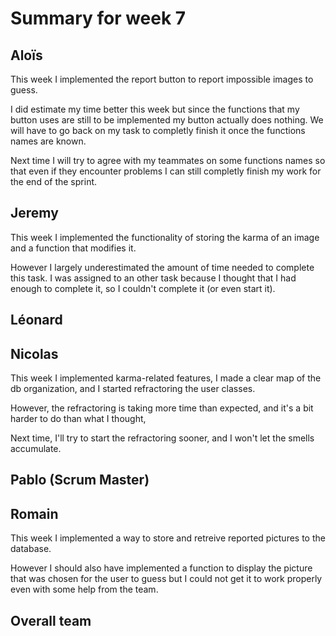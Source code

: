 # Summary for week 7


## Aloïs 

This week I implemented the report button to report impossible images to guess.

I did estimate my time better this week but since the functions that my button uses are still to be implemented my button actually does nothing.
We will have to go back on my task to completly finish it once the functions names are known.

Next time I will try to agree with my teammates on some functions names so that even if they encounter problems I can still completly finish my work for the end of the sprint.

## Jeremy

This week I implemented the functionality of storing the karma of an image and a function that modifies it.

However I largely underestimated the amount of time needed to complete this task. I was assigned to an other task because I thought that I had enough to complete it, so I couldn't complete it (or even start it).

## Léonard


## Nicolas

This week I implemented karma-related features, I made a clear map of the db organization, and I started refractoring the user classes.

However, the refractoring is taking more time than expected, and it's a bit harder to do than what I thought,

Next time, I'll try to start the refractoring sooner, and I won't let the smells accumulate.

## Pablo (Scrum Master)


## Romain 

This week I implemented a way to store and retreive reported pictures to the database.

However I should also have implemented a function to display the picture that was chosen for the user to guess but I could not get it to work properly even with some help from the team.

## Overall team
